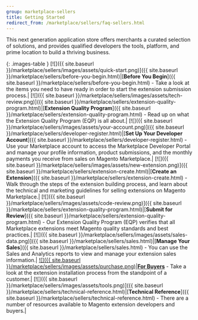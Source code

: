 ```yaml
---
group: marketplace-sellers
title: Getting Started
redirect_from: /marketplace/sellers/faq-sellers.html
---
```


This next generation application store offers merchants a curated selection of solutions, and provides qualified developers the tools, platform, and prime location to build a thriving business.

{: .images-table }
[![]({{ site.baseurl }}/marketplace/sellers/images/assets/quick-start.png)]({{ site.baseurl }}/marketplace/sellers/before-you-begin.html)|[**Before You Begin**]({{ site.baseurl }}/marketplace/sellers/before-you-begin.html) - Take a look at the items you need to have ready in order to start the extension submission process.|
[![]({{ site.baseurl }}/marketplace/sellers/images/assets/tech-review.png)]({{ site.baseurl }}/marketplace/sellers/extension-quality-program.html)|[**Extension Quality Program**]({{ site.baseurl }}/marketplace/sellers/extension-quality-program.html) - Read up on what the Extension Quality Program (EQP) is all about.|
[![]({{ site.baseurl }}/marketplace/sellers/images/assets/your-account.png)]({{ site.baseurl }}/marketplace/sellers/developer-register.html)|[**Set Up Your Developer Account**]({{ site.baseurl }}/marketplace/sellers/developer-register.html) - Use your Marketplace account to access the Marketplace Developer Portal and  manage your profile information, product submissions, and the monthly payments you receive from sales on Magento Marketplace.|
[![]({{ site.baseurl }}/marketplace/sellers/images/assets/new-extension.png)]({{ site.baseurl }}/marketplace/sellers/extension-create.html)|[**Create an Extension**]({{ site.baseurl }}/marketplace/sellers/extension-create.html) - Walk through the steps of the extension building process, and learn about the technical and marketing guidelines for selling extensions on Magento Marketplace.|
[![]({{ site.baseurl }}/marketplace/sellers/images/assets/code-review.png)]({{ site.baseurl }}/marketplace/sellers/extension-quality-program.html)|[**Submit for Review**]({{ site.baseurl }}/marketplace/sellers/extension-quality-program.html) - Our Extension Quality Program (EQP) verifies that all Marketplace extensions meet Magento quality standards and best practices.|
[![]({{ site.baseurl }}/marketplace/sellers/images/assets/sales-data.png)]({{ site.baseurl }}/marketplace/sellers/sales.html)|[**Manage Your Sales**]({{ site.baseurl }}/marketplace/sellers/sales.html) - You can use the Sales and Analytics reports to view and manage your extension sales information.|
[![]({{ site.baseurl }}/marketplace/sellers/images/assets/purchase.png)][1]|[**For Buyers**](https://docs.magento.com/m2/ee/user_guide/magento/magento-marketplace.html) - Take a look at the extension installation process from the standpoint of a customer.|
[![]({{ site.baseurl }}/marketplace/sellers/images/assets/tools.png)]({{ site.baseurl }}/marketplace/sellers/technical-reference.html)|[**Technical Reference**]({{ site.baseurl }}/marketplace/sellers/technical-reference.html) - There are a number of resources available to Magento extension developers and buyers.|

[1]: https://docs.magento.com/m2/ee/user_guide/magento/magento-marketplace.html